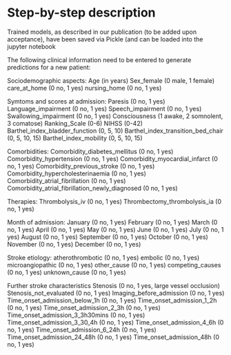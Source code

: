 # Step-by-step description

Trained models, as described in our publication (to be added upon acceptance), have been saved via Pickle (and can be loaded into the jupyter notebook 


The following clinical information need to be entered to generate predictions for a new patient:

Sociodemographic aspects:
Age (in years)
Sex_female (0 male, 1 female)
care_at_home (0 no, 1 yes)
nursing_home (0 no, 1 yes)

Symtoms and scores at admission:
Paresis (0 no, 1 yes)
Language_impairment (0 no, 1 yes)
Speech_impairment (0 no, 1 yes)
Swallowing_impairment (0 no, 1 yes)
Consciousness (1 awake, 2 somnolent, 3 comatose)
Ranking_Scale (0-6)
NIHSS (0-42)
Barthel_index_bladder_function (0, 5, 10)
Barthel_index_transition_bed_chair (0, 5, 10, 15)
Barthel_index_mobility (0, 5, 10, 15)

Comorbidities:
Comorbidity_diabetes_mellitus (0 no, 1 yes)
Comorbidity_hypertension (0 no, 1 yes)
Comorbidity_myocardial_infarct (0 no, 1 yes)
Comorbidity_previous_stroke (0 no, 1 yes)
Comorbidity_hypercholesterinaemia (0 no, 1 yes)
Comorbidity_atrial_fibrillation (0 no, 1 yes)
Comorbidity_atrial_fibrillation_newly_diagnosed (0 no, 1 yes)

Therapies:
Thrombolysis_iv (0 no, 1 yes)
Thrombectomy_thrombolysis_ia (0 no, 1 yes)

Month of admission:
January (0 no, 1 yes)
February (0 no, 1 yes)
March (0 no, 1 yes)
April (0 no, 1 yes)
May (0 no, 1 yes)
June (0 no, 1 yes)
July (0 no, 1 yes)
August (0 no, 1 yes)
September (0 no, 1 yes)
October (0 no, 1 yes)
November (0 no, 1 yes)
December (0 no, 1 yes)

Stroke etiology:
atherothrombotic (0 no, 1 yes)
embolic (0 no, 1 yes)
microangiopathic (0 no, 1 yes)
other_cause (0 no, 1 yes)
competing_causes (0 no, 1 yes)
unknown_cause (0 no, 1 yes)

Further stroke characteristics
Stenosis (0 no, 1 yes, large vessel occlusion)
Stenosis_not_evaluated (0 no, 1 yes)
Imaging_before_admission (0 no, 1 yes)
Time_onset_admission_below_1h (0 no, 1 yes)
Time_onset_admission_1_2h (0 no, 1 yes)
Time_onset_admission_2_3h (0 no, 1 yes)
Time_onset_admission_3_3h30mins (0 no, 1 yes)
Time_onset_admission_3_30_4h (0 no, 1 yes)
Time_onset_admission_4_6h (0 no, 1 yes)
Time_onset_admission_6_24h (0 no, 1 yes)
Time_onset_admission_24_48h (0 no, 1 yes)
Time_onset_admission_48h (0 no, 1 yes)
